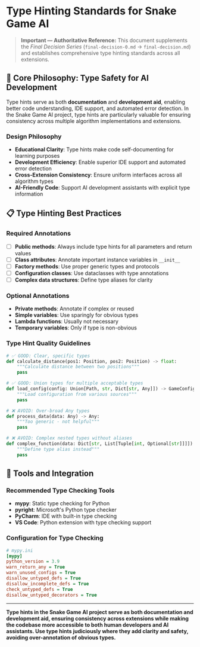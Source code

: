 # Type Hinting Standards for Snake Game AI

> **Important — Authoritative Reference:** This document supplements the _Final Decision Series_ (`final-decision-0.md` → `final-decision.md`) and establishes comprehensive type hinting standards across all extensions.

## 🎯 **Core Philosophy: Type Safety for AI Development**

Type hints serve as both **documentation** and **development aid**, enabling better code understanding, IDE support, and automated error detection. In the Snake Game AI project, type hints are particularly valuable for ensuring consistency across multiple algorithm implementations and extensions.

### **Design Philosophy**
- **Educational Clarity**: Type hints make code self-documenting for learning purposes
- **Development Efficiency**: Enable superior IDE support and automated error detection
- **Cross-Extension Consistency**: Ensure uniform interfaces across all algorithm types
- **AI-Friendly Code**: Support AI development assistants with explicit type information

## 📋 **Type Hinting Best Practices**

### **Required Annotations**
- [ ] **Public methods**: Always include type hints for all parameters and return values
- [ ] **Class attributes**: Annotate important instance variables in `__init__`
- [ ] **Factory methods**: Use proper generic types and protocols
- [ ] **Configuration classes**: Use dataclasses with type annotations
- [ ] **Complex data structures**: Define type aliases for clarity

### **Optional Annotations**
- **Private methods**: Annotate if complex or reused
- **Simple variables**: Use sparingly for obvious types
- **Lambda functions**: Usually not necessary
- **Temporary variables**: Only if type is non-obvious

### **Type Hint Quality Guidelines**
```python
# ✅ GOOD: Clear, specific types
def calculate_distance(pos1: Position, pos2: Position) -> float:
    """Calculate distance between two positions"""
    pass

# ✅ GOOD: Union types for multiple acceptable types
def load_config(config: Union[Path, str, Dict[str, Any]]) -> GameConfig:
    """Load configuration from various sources"""
    pass

# ❌ AVOID: Over-broad Any types
def process_data(data: Any) -> Any:
    """Too generic - not helpful"""
    pass

# ❌ AVOID: Complex nested types without aliases
def complex_function(data: Dict[str, List[Tuple[int, Optional[str]]]]) -> bool:
    """Define type alias instead"""
    pass
```

## 🔗 **Tools and Integration**

### **Recommended Type Checking Tools**
- **mypy**: Static type checking for Python
- **pyright**: Microsoft's Python type checker
- **PyCharm**: IDE with built-in type checking
- **VS Code**: Python extension with type checking support

### **Configuration for Type Checking**
```ini
# mypy.ini
[mypy]
python_version = 3.9
warn_return_any = True
warn_unused_configs = True
disallow_untyped_defs = True
disallow_incomplete_defs = True
check_untyped_defs = True
disallow_untyped_decorators = True
```

---

**Type hints in the Snake Game AI project serve as both documentation and development aid, ensuring consistency across extensions while making the codebase more accessible to both human developers and AI assistants. Use type hints judiciously where they add clarity and safety, avoiding over-annotation of obvious types.**